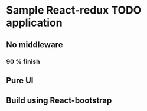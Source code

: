 # Sample React-redux TODO application

## No middleware

### 90 % finish

## Pure UI

## Build using React-bootstrap
